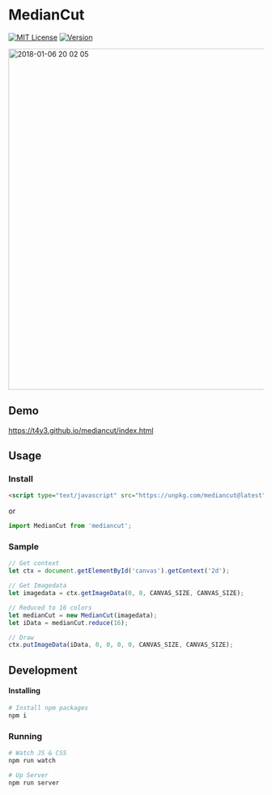 # MedianCut

[![MIT License](http://img.shields.io/badge/license-MIT-blue.svg?style=flat)](https://github.com/t4y3/mediancut/blob/master/LICENSE)
[![Version](https://img.shields.io/badge/dynamic/json.svg?label=version&colorB=5f9ea0&query=$.version&uri=https:%2F%2Fraw.githubusercontent.com%2Ft4y3%2Fmediancut%2Fmaster%2Fpackage.json&prefix=v)](https://www.npmjs.com/package/mediancut)

<img width="674" alt="2018-01-06 20 02 05" src="https://user-images.githubusercontent.com/9010553/107115666-8d0ef580-68b1-11eb-8279-59ebe43ee41d.png">

## Demo
https://t4y3.github.io/mediancut/index.html

## Usage

### Install

```html
<script type="text/javascript" src="https://unpkg.com/mediancut@latest"></script>
```

or

```js
import MedianCut from 'mediancut';
```

### Sample

```js
// Get context
let ctx = document.getElementById('canvas').getContext('2d');

// Get Imagedata
let imagedata = ctx.getImageData(0, 0, CANVAS_SIZE, CANVAS_SIZE);

// Reduced to 16 colors
let medianCut = new MedianCut(imagedata);
let iData = medianCut.reduce(16);

// Draw
ctx.putImageData(iData, 0, 0, 0, 0, CANVAS_SIZE, CANVAS_SIZE);
```

## Development

#### Installing
```sh
# Install npm packages
npm i
```

### Running
```sh
# Watch JS & CSS
npm run watch

# Up Server
npm run server
```
